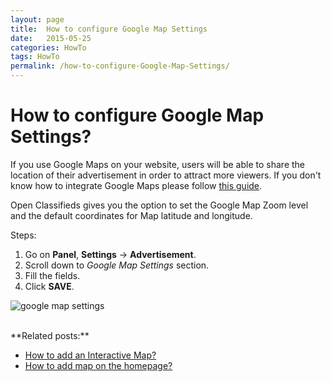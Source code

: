 ```yaml
---
layout: page
title:  How to configure Google Map Settings
date:   2015-05-25
categories: HowTo
tags: HowTo
permalink: /how-to-configure-Google-Map-Settings/
---
```

# How to configure Google Map Settings?

If you use Google Maps on your website, users will be able to share the location of their advertisement in order to attract more viewers. If you don't know how to integrate Google Maps please follow [this guide](http://docs.yclas.com/integrating-google-maps-classifieds-website/).

Open Classifieds gives you the option to set the Google Map Zoom level and the default coordinates for Map latitude and longitude.

Steps:

1. Go on **Panel**, **Settings** -> **Advertisement**.
2. Scroll down to _Google Map Settings_ section.
3. Fill the fields.
4. Click **SAVE**.

![google map settings](http://docs.yclas.com/images/googlemapsettings.png)

<br>
**Related posts:**

+ [How to add an Interactive Map?](http://docs.yclas.com/how-to-add-interactive-map/)
+ [How to add map on the homepage?](http://docs.yclas.com/how-to-add-map-on-the-homepage/)